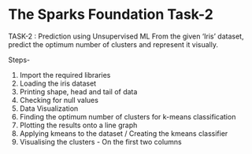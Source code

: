 # The Sparks Foundation Task-2

TASK-2 : Prediction using Unsupervised ML
From the given ‘Iris’ dataset, predict the optimum number of clusters and represent it visually.

Steps- 
1. Import the required libraries 
2. Loading the iris dataset
3. Printing shape, head and tail of data 
4. Checking for null values
5. Data Visualization
6. Finding the optimum number of clusters for k-means classification
7. Plotting the results onto a line graph
8. Applying kmeans to the dataset / Creating the kmeans classifier
9. Visualising the clusters - On the first two columns
